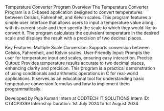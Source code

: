 Temperature Converter Program
Overview
The Temperature Converter Program is a C-based application designed to convert temperatures between Celsius, Fahrenheit, and Kelvin scales. This program features a simple user interface that allows users to input a temperature value along with its current scale and then specify the scale to which they would like to convert it. The program calculates the equivalent temperature in the desired scale and displays the result with a precision of two decimal places.

Key Features:
Multiple Scale Conversion: Supports conversion between Celsius, Fahrenheit, and Kelvin scales.
User-Friendly Input: Prompts the user for temperature input and scales, ensuring easy interaction.
Precise Output: Provides temperature results accurate to two decimal places, enhancing clarity and precision.
This program is a practical demonstration of using conditionals and arithmetic operations in C for real-world applications. It serves as an educational tool for understanding basic temperature conversion formulas and how to implement them programmatically.

Developed by Puja Kumari
Intern at CODTECH IT SOLUTIONS
Intern ID: CT4CP3399
Internship Duration: 1st July 2024 to 1st August 2024
